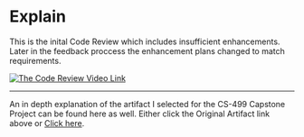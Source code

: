 <!-- layout: page
title: "code-review"
permalink: https://ivypokorny.github.io/code-review

| [Home](https://ivypokorny.github.io/) | [About Me](https://ivypokorny.github.io/about) | [Code Review](https://ivypokorny.github.io/code-review) | [Original Artifact](https://ivypokorny.github.io/original-artifact) | [Enhancements](https://ivypokorny.github.io/enhancements) | [Narratives](https://ivypokorny.github.io/narratives) |  -->

# Explain

This is the inital Code Review which includes insufficient enhancements. Later in the feedback proccess the enhancement plans changed to match requirements.

[![The Code Review Video Link](https://img.youtube.com/vi/8_Vs7kd755s/hqdefault.jpg)](https://youtu.be/8_Vs7kd755s)

------------------

An in depth explanation of the artifact I selected for the CS-499 Capstone Project can be found here as well. Either click the Original Artifact link above or [Click here](https://ivypokorny.github.io/original-artifact).